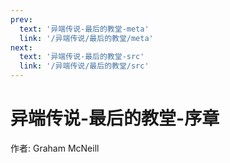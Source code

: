 ```yaml
---
prev:
  text: '异端传说-最后的教堂-meta'
  link: '/异端传说/最后的教堂/meta'
next:
  text: '异端传说-最后的教堂-src'
  link: '/异端传说/最后的教堂/src'
---
```


# 异端传说-最后的教堂-序章

作者: Graham McNeill
